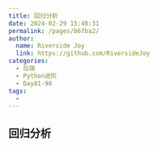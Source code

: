 ```yaml
---
title: 回归分析
date: 2024-02-29 15:48:31
permalink: /pages/b6fba2/
author:
  name: Riverside Joy
  link: https://github.com/RiversideJoy
categories:
  - 后端
  - Python进阶
  - Day81-90
tags:
  - 
---
```

## 回归分析

